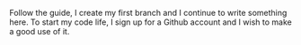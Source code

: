 Follow the guide, I create my first branch and I continue to write something here.
To start my code life, I sign up for a Github account and I wish to make a good use of it.
